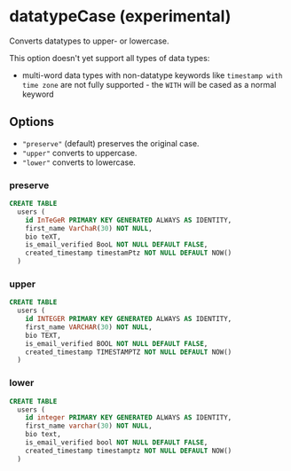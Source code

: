 # datatypeCase (experimental)

Converts datatypes to upper- or lowercase.

This option doesn't yet support all types of data types:

- multi-word data types with non-datatype keywords like `timestamp with time zone` are not fully supported - the `WITH` will be cased as a normal keyword

## Options

- `"preserve"` (default) preserves the original case.
- `"upper"` converts to uppercase.
- `"lower"` converts to lowercase.

### preserve

```sql
CREATE TABLE
  users (
    id InTeGeR PRIMARY KEY GENERATED ALWAYS AS IDENTITY,
    first_name VarChaR(30) NOT NULL,
    bio teXT,
    is_email_verified BooL NOT NULL DEFAULT FALSE,
    created_timestamp timestamPtz NOT NULL DEFAULT NOW()
  )
```

### upper

```sql
CREATE TABLE
  users (
    id INTEGER PRIMARY KEY GENERATED ALWAYS AS IDENTITY,
    first_name VARCHAR(30) NOT NULL,
    bio TEXT,
    is_email_verified BOOL NOT NULL DEFAULT FALSE,
    created_timestamp TIMESTAMPTZ NOT NULL DEFAULT NOW()
  )
```

### lower

```sql
CREATE TABLE
  users (
    id integer PRIMARY KEY GENERATED ALWAYS AS IDENTITY,
    first_name varchar(30) NOT NULL,
    bio text,
    is_email_verified bool NOT NULL DEFAULT FALSE,
    created_timestamp timestamptz NOT NULL DEFAULT NOW()
  )
```
